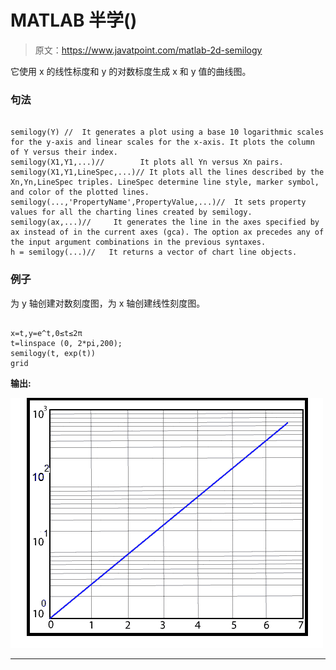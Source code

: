 # MATLAB 半学()

> 原文：<https://www.javatpoint.com/matlab-2d-semilogy>

它使用 x 的线性标度和 y 的对数标度生成 x 和 y 值的曲线图。

### 句法

```

semilogy(Y) //	It generates a plot using a base 10 logarithmic scales for the y-axis and linear scales for the x-axis. It plots the column of Y versus their index.
semilogy(X1,Y1,...)//	     It plots all Yn versus Xn pairs.
semilogy(X1,Y1,LineSpec,...)// It plots all the lines described by the Xn,Yn,LineSpec triples. LineSpec determine line style, marker symbol, and color of the plotted lines.
semilogy(...,'PropertyName',PropertyValue,...)//  It sets property values for all the charting lines created by semilogy. 
semilogy(ax,...)//     It generates the line in the axes specified by ax instead of in the current axes (gca). The option ax precedes any of the input argument combinations in the previous syntaxes.
h = semilogy(...)//   It returns a vector of chart line objects.

```

### 例子

为 y 轴创建对数刻度图，为 x 轴创建线性刻度图。

```

x=t,y=e^t,0≤t≤2π
t=linspace (0, 2*pi,200);
semilogy(t, exp(t))
grid

```

**输出:**

![MATLAB Semilogy()](img/19747426a5496527668f085406d4ace6.png)

* * *